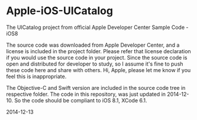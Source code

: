 Apple-iOS-UICatalog
===================

The UICatalog project from official Apple Developer Center Sample Code - iOS8

The source code was downloaded from Apple Developer Center, and a license is included in the project folder. Please refer that license declaration if you would use the source code in your project. Since the source code is open and distributed for developer to study, so I assume it's fine to push these code here and share with others. Hi, Apple, please let me know if you feel this is inappropriate.

The Objective-C and Swift version are included in the source code tree in respective folder. The code in this repository, was just updated in 2014-12-10. So the code should be compliant to iOS 8.1, XCode 6.1.

2014-12-13
